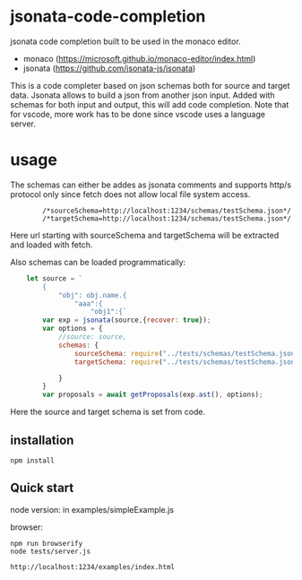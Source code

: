 # jsonata-code-completion
jsonata code completion built to be used in the monaco editor.

* monaco (https://microsoft.github.io/monaco-editor/index.html)
* jsonata (https://github.com/jsonata-js/jsonata)

This is a code completer based on json schemas both for source and target data. Jsonata allows to build a json from another json input. Added with schemas for both input and output, this will add code completion. Note that for vscode, more work has to be done since vscode uses a language server.

# usage
The schemas can either be addes as jsonata comments and supports http/s protocol only since fetch does not allow local file system access.
```
        /*sourceSchema=http://localhost:1234/schemas/testSchema.json*/
        /*targetSchema=http://localhost:1234/schemas/testSchema.json*/
```
Here url starting with sourceSchema and targetSchema will be extracted and loaded with fetch.

Also schemas can be loaded programmatically:
```javascript
    let source = `
        {
            "obj": obj.name.{
                "aaa":{
                    "obj1":{`
        var exp = jsonata(source,{recover: true});
        var options = {
            //source: source,
            schemas: {
                sourceSchema: require("../tests/schemas/testSchema.json"),
                targetSchema: require("../tests/schemas/testSchema.json"),

            }
        }
        var proposals = await getProposals(exp.ast(), options);
```
Here the source and target schema is set from code. 

## installation
```
npm install
```
## Quick start
node version: in examples/simpleExample.js

browser:
```
npm run browserify
node tests/server.js

http://localhost:1234/examples/index.html
```
